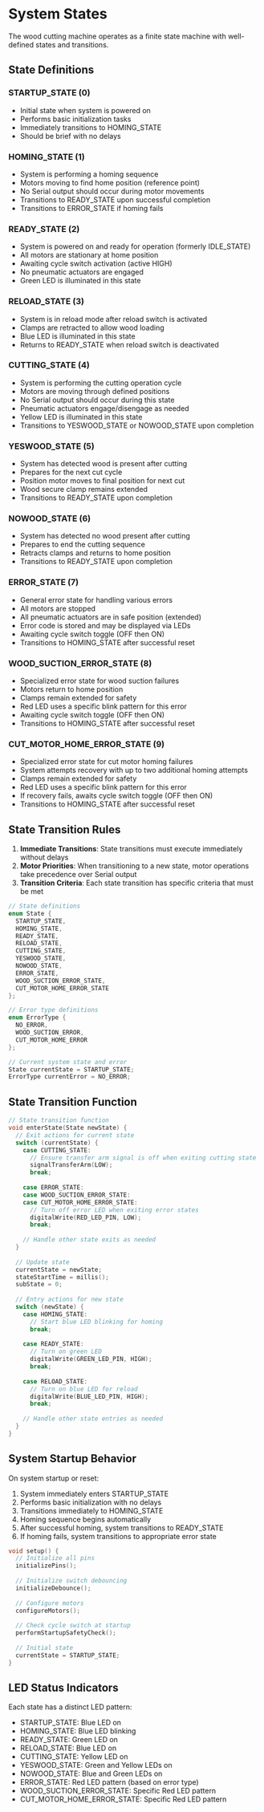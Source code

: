 # System States

The wood cutting machine operates as a finite state machine with well-defined states and transitions.

## State Definitions

### STARTUP_STATE (0)
- Initial state when system is powered on
- Performs basic initialization tasks
- Immediately transitions to HOMING_STATE
- Should be brief with no delays

### HOMING_STATE (1)
- System is performing a homing sequence
- Motors moving to find home position (reference point)
- No Serial output should occur during motor movements
- Transitions to READY_STATE upon successful completion
- Transitions to ERROR_STATE if homing fails

### READY_STATE (2)
- System is powered on and ready for operation (formerly IDLE_STATE)
- All motors are stationary at home position
- Awaiting cycle switch activation (active HIGH)
- No pneumatic actuators are engaged
- Green LED is illuminated in this state

### RELOAD_STATE (3)
- System is in reload mode after reload switch is activated
- Clamps are retracted to allow wood loading
- Blue LED is illuminated in this state
- Returns to READY_STATE when reload switch is deactivated

### CUTTING_STATE (4)
- System is performing the cutting operation cycle
- Motors are moving through defined positions
- No Serial output should occur during this state
- Pneumatic actuators engage/disengage as needed
- Yellow LED is illuminated in this state
- Transitions to YESWOOD_STATE or NOWOOD_STATE upon completion

### YESWOOD_STATE (5)
- System has detected wood is present after cutting
- Prepares for the next cut cycle
- Position motor moves to final position for next cut
- Wood secure clamp remains extended
- Transitions to READY_STATE upon completion

### NOWOOD_STATE (6)
- System has detected no wood present after cutting
- Prepares to end the cutting sequence
- Retracts clamps and returns to home position
- Transitions to READY_STATE upon completion

### ERROR_STATE (7)
- General error state for handling various errors
- All motors are stopped
- All pneumatic actuators are in safe position (extended)
- Error code is stored and may be displayed via LEDs
- Awaiting cycle switch toggle (OFF then ON)
- Transitions to HOMING_STATE after successful reset

### WOOD_SUCTION_ERROR_STATE (8)
- Specialized error state for wood suction failures
- Motors return to home position
- Clamps remain extended for safety
- Red LED uses a specific blink pattern for this error
- Awaiting cycle switch toggle (OFF then ON)
- Transitions to HOMING_STATE after successful reset

### CUT_MOTOR_HOME_ERROR_STATE (9)
- Specialized error state for cut motor homing failures
- System attempts recovery with up to two additional homing attempts
- Clamps remain extended for safety
- Red LED uses a specific blink pattern for this error
- If recovery fails, awaits cycle switch toggle (OFF then ON)
- Transitions to HOMING_STATE after successful reset

## State Transition Rules

1. **Immediate Transitions**: State transitions must execute immediately without delays
2. **Motor Priorities**: When transitioning to a new state, motor operations take precedence over Serial output
3. **Transition Criteria**: Each state transition has specific criteria that must be met

```cpp
// State definitions
enum State {
  STARTUP_STATE,
  HOMING_STATE,
  READY_STATE,
  RELOAD_STATE,
  CUTTING_STATE,
  YESWOOD_STATE,
  NOWOOD_STATE,
  ERROR_STATE,
  WOOD_SUCTION_ERROR_STATE,
  CUT_MOTOR_HOME_ERROR_STATE
};

// Error type definitions
enum ErrorType {
  NO_ERROR,
  WOOD_SUCTION_ERROR,
  CUT_MOTOR_HOME_ERROR
};

// Current system state and error
State currentState = STARTUP_STATE;
ErrorType currentError = NO_ERROR;
```

## State Transition Function

```cpp
// State transition function
void enterState(State newState) {
  // Exit actions for current state
  switch (currentState) {
    case CUTTING_STATE:
      // Ensure transfer arm signal is off when exiting cutting state
      signalTransferArm(LOW);
      break;
      
    case ERROR_STATE:
    case WOOD_SUCTION_ERROR_STATE:
    case CUT_MOTOR_HOME_ERROR_STATE:
      // Turn off error LED when exiting error states
      digitalWrite(RED_LED_PIN, LOW);
      break;
      
    // Handle other state exits as needed
  }
  
  // Update state
  currentState = newState;
  stateStartTime = millis();
  subState = 0;
  
  // Entry actions for new state
  switch (newState) {
    case HOMING_STATE:
      // Start blue LED blinking for homing
      break;
      
    case READY_STATE:
      // Turn on green LED
      digitalWrite(GREEN_LED_PIN, HIGH);
      break;
      
    case RELOAD_STATE:
      // Turn on blue LED for reload
      digitalWrite(BLUE_LED_PIN, HIGH);
      break;
      
    // Handle other state entries as needed
  }
}
```

## System Startup Behavior

On system startup or reset:
1. System immediately enters STARTUP_STATE
2. Performs basic initialization with no delays
3. Transitions immediately to HOMING_STATE
4. Homing sequence begins automatically
5. After successful homing, system transitions to READY_STATE
6. If homing fails, system transitions to appropriate error state

```cpp
void setup() {
  // Initialize all pins
  initializePins();
  
  // Initialize switch debouncing
  initializeDebounce();
  
  // Configure motors
  configureMotors();
  
  // Check cycle switch at startup
  performStartupSafetyCheck();
  
  // Initial state
  currentState = STARTUP_STATE;
}
```

## LED Status Indicators

Each state has a distinct LED pattern:
- STARTUP_STATE: Blue LED on
- HOMING_STATE: Blue LED blinking
- READY_STATE: Green LED on
- RELOAD_STATE: Blue LED on
- CUTTING_STATE: Yellow LED on
- YESWOOD_STATE: Green and Yellow LEDs on
- NOWOOD_STATE: Blue and Green LEDs on
- ERROR_STATE: Red LED pattern (based on error type)
- WOOD_SUCTION_ERROR_STATE: Specific Red LED pattern
- CUT_MOTOR_HOME_ERROR_STATE: Specific Red LED pattern
